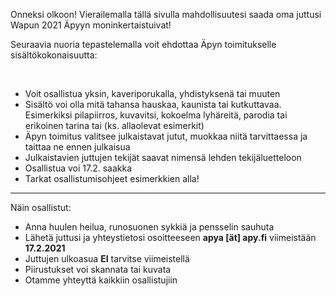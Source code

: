 Onneksi olkoon! Vierailemalla tällä sivulla mahdollisuutesi saada oma juttusi Wapun 2021 Äpyyn moninkertaistuivat!

Seuraavia nuoria tepastelemalla voit ehdottaa Äpyn toimitukselle sisältökokonaisuutta:

<br>

- Voit osallistua yksin, kaveriporukalla, yhdistyksenä tai muuten
- Sisältö voi olla mitä tahansa hauskaa, kaunista tai kutkuttavaa. Esimerkiksi pilapiirros, kuvavitsi, kokoelma lyhäreitä, parodia tai erikoinen tarina tai (ks. allaolevat esimerkit)
- Äpyn toimitus valitsee julkaistavat jutut, muokkaa niitä tarvittaessa ja taittaa ne ennen julkaisua
- Julkaistavien juttujen tekijät saavat nimensä lehden tekijäluetteloon
- Osallistua voi 17.2. saakka
- Tarkat osallistumisohjeet esimerkkien alla!

---

<div class="instructions">
Näin osallistut:

- Anna huulen heilua, runosuonen sykkiä ja pensselin sauhuta
- Lähetä juttusi ja yhteystietosi osoitteeseen **apya [ät] apy.fi** viimeistään **17.2.2021**
- Juttujen ulkoasua **EI** tarvitse viimeistellä
- Piirustukset voi skannata tai kuvata
- Otamme yhteyttä kaikkiin osallistujiin
</div>

